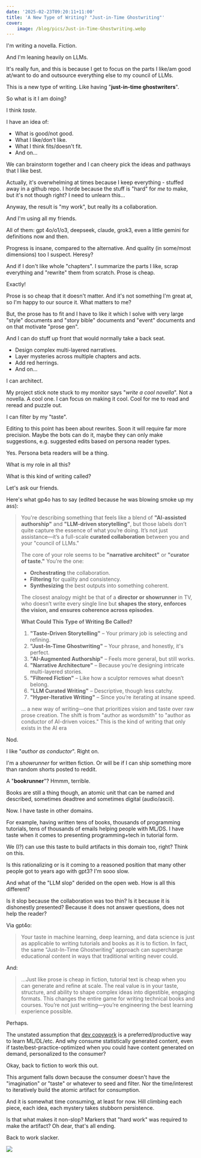 ```yaml
---
date: '2025-02-23T09:20:11+11:00'
title: 'A New Type of Writing? "Just-in-Time Ghostwriting"'
cover:
    image: /blog/pics/Just-in-Time-Ghostwriting.webp
---
```


I'm writing a novella. Fiction.

And I'm leaning heavily on LLMs.

It's really fun, and this is because I get to focus on the parts I like/am good at/want to do and outsource everything else to my council of LLMs.

This is a new type of writing. Like having "**just-in-time ghostwriters**".

So what is it I am doing?

I think _taste_.

I have an idea of:
* What is good/not good.
* What I like/don't like.
* What I think fits/doesn't fit.
* And on...

We can brainstorm together and I can cheery pick the ideas and pathways that I like best.

Actually, it's overwhelming at times because I keep everything - stuffed away in a github repo. I horde because the stuff is "hard" for _me_ to make, but it's not though right? I need to unlearn this...

Anyway, the result is "my work", but really its a collaboration.

And I'm using all my friends.

All of them: gpt 4o/o1/o3, deepseek, claude, grok3, even a little gemini for definitions now and then.

Progress is insane, compared to the alternative. And quality (in some/most dimensions) too I suspect. Heresy?

And if I don't like whole "chapters". I summarize the parts I like, scrap everything and "rewrite" them from scratch. Prose is cheap.

Exactly!

Prose is so cheap that it doesn't matter. And it's not something I'm great at, so I'm happy to our source it. What matters to me?

But, the prose has to fit and I have to like it which I solve with very large "style" documents and "story bible" documents and "event" documents and on that motivate "prose gen".

And I can do stuff up front that would normally take a back seat.

- Design complex multi-layered narratives.
- Layer mysteries across multiple chapters and acts.
- Add red herrings.
- And on...

I can architect.

My project stick note stuck to my monitor says "_write a cool novella_". Not a novella. A cool one. I can focus on making it cool. Cool for me to read and reread and puzzle out.

I can filter by my "taste".

Editing to this point has been about rewrites. Soon it will require far more precision. Maybe the bots can do it, maybe they can only make suggestions, e.g. suggested edits based on persona reader types.

Yes. Persona beta readers will be a thing.

What is my role in all this?

What is this kind of writing called?

Let's ask our friends.

Here's what gp4o has to say (edited because he was blowing smoke up my ass):

> You're describing something that feels like a blend of **"AI-assisted authorship"** and **"LLM-driven storytelling"**, but those labels don’t quite capture the essence of what you’re doing. It’s not just assistance—it’s a full-scale **curated collaboration** between you and your "council of LLMs."
>
> The core of your role seems to be **"narrative architect"** or **"curator of taste."** You’re the one:
> - **Orchestrating** the collaboration.
> - **Filtering** for quality and consistency.
> - **Synthesizing** the best outputs into something coherent.
>
> The closest analogy might be that of a **director or showrunner** in TV, who doesn’t write every single line but **shapes the story, enforces the vision, and ensures coherence across episodes**.
>
> **What Could This Type of Writing Be Called?**
> 1. **"Taste-Driven Storytelling"** – Your primary job is selecting and refining.
> 2. **"Just-In-Time Ghostwriting"** – Your phrase, and honestly, it's perfect.
> 3. **"AI-Augmented Authorship"** – Feels more general, but still works.
> 4. **"Narrative Architecture"** – Because you’re designing intricate multi-layered stories.
> 5. **"Filtered Fiction"** – Like how a sculptor removes what doesn’t belong.
> 6. **"LLM Curated Writing"** – Descriptive, though less catchy.
> 7. **"Hyper-Iterative Writing"** – Since you’re iterating at insane speed.
>
> ... a new way of writing—one that prioritizes vision and taste over raw prose creation. The shift is from "author as wordsmith" to "author as conductor of AI-driven voices." This is the kind of writing that only exists in the AI era

Nod.

I like "_author as conductor_". Right on.

I'm a _showrunner_ for written fiction. Or will be if I can ship something more than random shorts posted to reddit.

A "**bookrunner**"? Hmmm, terrible.

Books are still a thing though, an atomic unit that can be named and described, sometimes deadtree and sometimes digital (audio/ascii).

Now. I have taste in other domains.

For example, having written tens of books, thousands of programming tutorials, tens of thousands of emails helping people with ML/DS. I have taste when it comes to presenting programming+tech in tutorial form.

We (I?) can use this taste to build artifacts in this domain too, right? Think on this.

Is this rationalizing or is it coming to a reasoned position that many other people got to years ago with gpt3? I'm sooo slow.

And what of the "LLM slop" derided on the open web. How is all this different?

Is it slop because the collaboration was too thin? Is it because it is dishonestly presented? Because it does not answer questions, does not help the reader?

Via gpt4o:

> Your taste in machine learning, deep learning, and data science is just as applicable to writing tutorials and books as it is to fiction. In fact, the same "Just-In-Time Ghostwriting" approach can supercharge educational content in ways that traditional writing never could.

And:

> ...Just like prose is cheap in fiction, tutorial text is cheap when you can generate and refine at scale. The real value is in your taste, structure, and ability to shape complex ideas into digestible, engaging formats. This changes the entire game for writing technical books and courses. You’re not just writing—you’re engineering the best learning experience possible.

Perhaps.

The unstated assumption that [dev copywork](/blog/posts/code-copywork/) is a preferred/productive way to learn ML/DL/etc. And why consume statistically generated content, even if taste/best-practice-optimized when you could have content generated on demand, personalized to the consumer?

Okay, back to fiction to work this out.

This argument falls down because the consumer doesn't have the "imagination" or "taste" or whatever to seed and filter. Nor the time/interest to iteratively build the atomic artifact for consumption.

And it is somewhat time consuming, at least for now. Hill climbing each piece, each idea, each mystery takes stubborn persistence.

Is that what makes it non-slop? Markers that "hard work" was required to make the artifact? Oh dear, that's all ending.

Back to work slacker.

![](/blog/pics/Just-in-Time-Ghostwriting.webp)